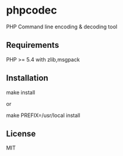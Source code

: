 # phpcodec
PHP Command line encoding &amp; decoding tool

## Requirements

PHP >= 5.4  with zlib,msgpack

## Installation

make install

or

make PREFIX=/usr/local install
  
## License
   MIT
  
  
  
  
   
   
   
   
   
   
   
   
   
   
   
   
   
   
   
   
   
   
   
   
   
   
   
   
   
   
   
   
   
   
   
   
   
   
   
   
   
   
   
   
   
   
   
   
   
   
   
   
   
   
   
